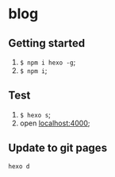# blog

## Getting started
1. `$ npm i hexo -g`;
2. `$ npm i`;

## Test
1. `$ hexo s`;
2. open [localhost:4000](localhost:4000);

## Update to git pages
`hexo d`